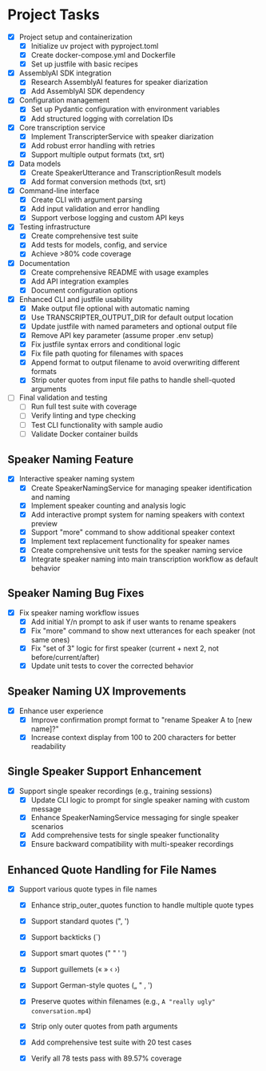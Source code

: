 # Project Tasks

- [x] Project setup and containerization
  - [x] Initialize uv project with pyproject.toml
  - [x] Create docker-compose.yml and Dockerfile
  - [x] Set up justfile with basic recipes
- [x] AssemblyAI SDK integration
  - [x] Research AssemblyAI features for speaker diarization
  - [x] Add AssemblyAI SDK dependency
- [x] Configuration management
  - [x] Set up Pydantic configuration with environment variables
  - [x] Add structured logging with correlation IDs
- [x] Core transcription service
  - [x] Implement TranscripterService with speaker diarization
  - [x] Add robust error handling with retries
  - [x] Support multiple output formats (txt, srt)
- [x] Data models
  - [x] Create SpeakerUtterance and TranscriptionResult models
  - [x] Add format conversion methods (txt, srt)
- [x] Command-line interface
  - [x] Create CLI with argument parsing
  - [x] Add input validation and error handling
  - [x] Support verbose logging and custom API keys
- [x] Testing infrastructure
  - [x] Create comprehensive test suite
  - [x] Add tests for models, config, and service
  - [x] Achieve >80% code coverage
- [x] Documentation
  - [x] Create comprehensive README with usage examples
  - [x] Add API integration examples
  - [x] Document configuration options
- [x] Enhanced CLI and justfile usability
  - [x] Make output file optional with automatic naming
  - [x] Use TRANSCRIPTER_OUTPUT_DIR for default output location
  - [x] Update justfile with named parameters and optional output file
  - [x] Remove API key parameter (assume proper .env setup)
  - [x] Fix justfile syntax errors and conditional logic
  - [x] Fix file path quoting for filenames with spaces
  - [x] Append format to output filename to avoid overwriting different formats
  - [x] Strip outer quotes from input file paths to handle shell-quoted arguments
- [ ] Final validation and testing
  - [ ] Run full test suite with coverage
  - [ ] Verify linting and type checking
  - [ ] Test CLI functionality with sample audio
  - [ ] Validate Docker container builds

## Speaker Naming Feature

- [x] Interactive speaker naming system
  - [x] Create SpeakerNamingService for managing speaker identification and naming
  - [x] Implement speaker counting and analysis logic
  - [x] Add interactive prompt system for naming speakers with context preview
  - [x] Support "more" command to show additional speaker context
  - [x] Implement text replacement functionality for speaker names
  - [x] Create comprehensive unit tests for the speaker naming service
  - [x] Integrate speaker naming into main transcription workflow as default behavior

## Speaker Naming Bug Fixes

- [x] Fix speaker naming workflow issues
  - [x] Add initial Y/n prompt to ask if user wants to rename speakers
  - [x] Fix "more" command to show next utterances for each speaker (not same ones)
  - [x] Fix "set of 3" logic for first speaker (current + next 2, not before/current/after)
  - [x] Update unit tests to cover the corrected behavior

## Speaker Naming UX Improvements

- [x] Enhance user experience
  - [x] Improve confirmation prompt format to "rename Speaker A to [new name]?"
  - [x] Increase context display from 100 to 200 characters for better readability

## Single Speaker Support Enhancement

- [x] Support single speaker recordings (e.g., training sessions)
  - [x] Update CLI logic to prompt for single speaker naming with custom message
  - [x] Enhance SpeakerNamingService messaging for single speaker scenarios
  - [x] Add comprehensive tests for single speaker functionality
  - [x] Ensure backward compatibility with multi-speaker recordings

## Enhanced Quote Handling for File Names

- [x] Support various quote types in file names
  - [x] Enhance strip_outer_quotes function to handle multiple quote types
  - [x] Support standard quotes (", ')
  - [x] Support backticks (`)
  - [x] Support smart quotes (" " ' ')
  - [x] Support guillemets (« » ‹ ›)
  - [x] Support German-style quotes („ " ‚ ')
  - [x] Preserve quotes within filenames (e.g., `A "really ugly" conversation.mp4`)
  - [x] Strip only outer quotes from path arguments
  - [x] Add comprehensive test suite with 20 test cases
  - [x] Verify all 78 tests pass with 89.57% coverage

